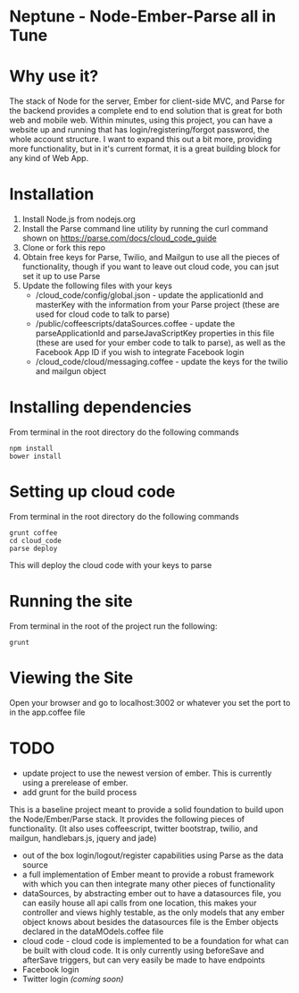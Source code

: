 Neptune - Node-Ember-Parse all in Tune
=========

Why use it?
=========
The stack of Node for the server, Ember for client-side MVC, and Parse for the backend provides a complete end to end solution that is great for both web and mobile web.  Within minutes, using this project, you can have a website up and running that has login/registering/forgot password, the whole account structure.  I want to expand this out a bit more, providing more functionality, but in it's current format, it is a great building block for any kind of Web App.

Installation
=========

1. Install Node.js from nodejs.org
2. Install the Parse command line utility by running the curl command shown on https://parse.com/docs/cloud_code_guide
3. Clone or fork this repo
4. Obtain free keys for Parse, Twilio, and Mailgun to use all the pieces of functionality, though if you want to leave out cloud code, you can jsut set it up to use Parse
5. Update the following files with your keys
    - /cloud_code/config/global.json - update the applicationId and masterKey with the information from your Parse project (these are used for cloud code to talk to parse)
    - /public/coffeescripts/dataSources.coffee - update the parseApplicationId and parseJavaScriptKey properties in this file (these are used for your ember code to talk to parse), as well as the Facebook App ID if you wish to integrate Facebook login
    - /cloud_code/cloud/messaging.coffee - update the keys for the twilio and mailgun object

Installing dependencies
=========

From terminal in the root directory do the following commands
```
npm install
bower install
```

Setting up cloud code
=========

From terminal in the root directory do the following commands

```
grunt coffee
cd cloud_code
parse deploy
```

This will deploy the cloud code with your keys to parse

Running the site
=========

From terminal in the root of the project run the following:
```
grunt
```

Viewing the Site
=========

Open your browser and go to localhost:3002 or whatever you set the port to in the app.coffee file

TODO
=========
- update project to use the newest version of ember.  This is currently using a prerelease of ember.
- add grunt for the build process

This is a baseline project meant to provide a solid foundation to build upon the Node/Ember/Parse stack.  It provides the following pieces of functionality. (It also uses coffeescript, twitter bootstrap, twilio, and mailgun, handlebars.js, jquery and jade)

- out of the box login/logout/register capabilities using Parse as the data source
- a full implementation of Ember meant to provide a robust framework with which you can then integrate many other pieces of functionality
- dataSources, by abstracting ember out to have a datasources file, you can easily house all api calls from one location, this makes your controller and views highly testable, as the only models that any ember object knows about besides the datasources file is the Ember objects declared in the dataMOdels.coffee file
- cloud code - cloud code is implemented to be a foundation for what can be built with cloud code.  It is only currently using beforeSave and afterSave triggers, but can very easily be made to have endpoints
- Facebook login
- Twitter login *(coming soon)*
